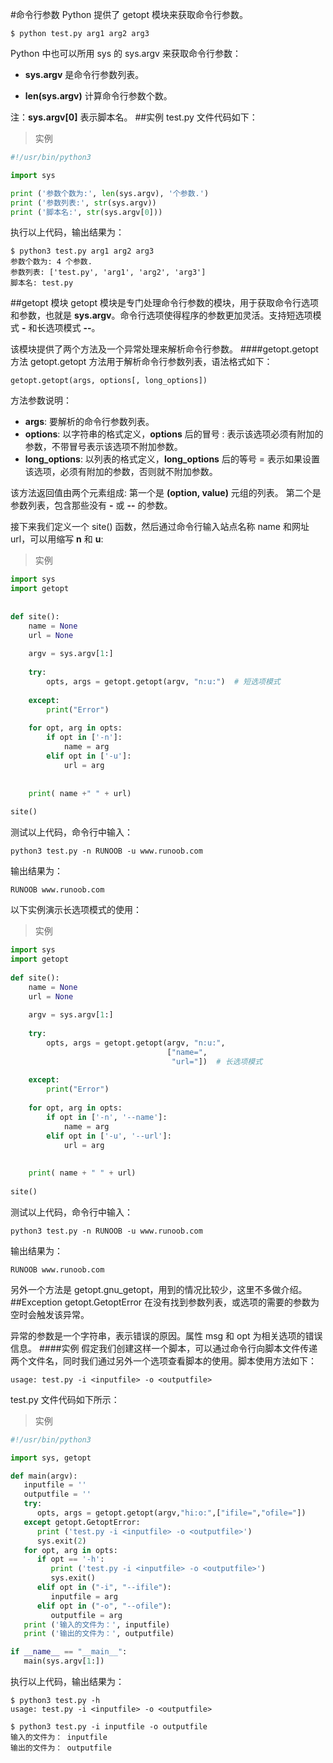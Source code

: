 #命令行参数
Python 提供了 getopt 模块来获取命令行参数。
```shell
$ python test.py arg1 arg2 arg3
```
Python 中也可以所用 sys 的 sys.argv 来获取命令行参数：
* **sys.argv** 是命令行参数列表。

* **len(sys.argv)** 计算命令行参数个数。

注：**sys.argv[0]** 表示脚本名。
##实例
test.py 文件代码如下：
>实例
```python
#!/usr/bin/python3

import sys

print ('参数个数为:', len(sys.argv), '个参数.')
print ('参数列表:', str(sys.argv))
print ('脚本名:', str(sys.argv[0]))
```
执行以上代码，输出结果为：
```shell
$ python3 test.py arg1 arg2 arg3
参数个数为: 4 个参数.
参数列表: ['test.py', 'arg1', 'arg2', 'arg3']
脚本名: test.py
```
##getopt 模块
getopt 模块是专门处理命令行参数的模块，用于获取命令行选项和参数，也就是 **sys.argv**。命令行选项使得程序的参数更加灵活。支持短选项模式 **-** 和长选项模式 **--**。

该模块提供了两个方法及一个异常处理来解析命令行参数。
####getopt.getopt 方法
getopt.getopt 方法用于解析命令行参数列表，语法格式如下：
```shell
getopt.getopt(args, options[, long_options])
```
方法参数说明：

* **args**: 要解析的命令行参数列表。
* **options**: 以字符串的格式定义，**options** 后的冒号 : 表示该选项必须有附加的参数，不带冒号表示该选项不附加参数。
* **long_options**: 以列表的格式定义，**long_options** 后的等号 = 表示如果设置该选项，必须有附加的参数，否则就不附加参数。

该方法返回值由两个元素组成: 第一个是 **(option, value)** 元组的列表。 第二个是参数列表，包含那些没有 **-** 或 **--** 的参数。

接下来我们定义一个 site() 函数，然后通过命令行输入站点名称 name 和网址 url，可以用缩写 **n** 和 **u**:
>实例
```python
import sys
import getopt
 
 
def site():
    name = None
    url = None
 
    argv = sys.argv[1:]
 
    try:
        opts, args = getopt.getopt(argv, "n:u:")  # 短选项模式
     
    except:
        print("Error")
 
    for opt, arg in opts:
        if opt in ['-n']:
            name = arg
        elif opt in ['-u']:
            url = arg
     
 
    print( name +" " + url)
 
site()
```
测试以上代码，命令行中输入：
```shell
python3 test.py -n RUNOOB -u www.runoob.com
```
输出结果为：
```shell
RUNOOB www.runoob.com
```
以下实例演示长选项模式的使用：
>实例
```python
import sys
import getopt
 
def site():
    name = None
    url = None
 
    argv = sys.argv[1:]
 
    try:
        opts, args = getopt.getopt(argv, "n:u:",  
                                   ["name=",
                                    "url="])  # 长选项模式
     
    except:
        print("Error")
 
    for opt, arg in opts:
        if opt in ['-n', '--name']:
            name = arg
        elif opt in ['-u', '--url']:
            url = arg
     
 
    print( name + " " + url)
 
site()
```

测试以上代码，命令行中输入：
```shell
python3 test.py -n RUNOOB -u www.runoob.com
```
输出结果为：
```shell
RUNOOB www.runoob.com
```

另外一个方法是 getopt.gnu_getopt，用到的情况比较少，这里不多做介绍。
##Exception getopt.GetoptError
在没有找到参数列表，或选项的需要的参数为空时会触发该异常。

异常的参数是一个字符串，表示错误的原因。属性 msg 和 opt 为相关选项的错误信息。
####实例
假定我们创建这样一个脚本，可以通过命令行向脚本文件传递两个文件名，同时我们通过另外一个选项查看脚本的使用。脚本使用方法如下：
```shell
usage: test.py -i <inputfile> -o <outputfile>
```
test.py 文件代码如下所示：
>实例
```python
#!/usr/bin/python3

import sys, getopt

def main(argv):
   inputfile = ''
   outputfile = ''
   try:
      opts, args = getopt.getopt(argv,"hi:o:",["ifile=","ofile="])
   except getopt.GetoptError:
      print ('test.py -i <inputfile> -o <outputfile>')
      sys.exit(2)
   for opt, arg in opts:
      if opt == '-h':
         print ('test.py -i <inputfile> -o <outputfile>')
         sys.exit()
      elif opt in ("-i", "--ifile"):
         inputfile = arg
      elif opt in ("-o", "--ofile"):
         outputfile = arg
   print ('输入的文件为：', inputfile)
   print ('输出的文件为：', outputfile)

if __name__ == "__main__":
   main(sys.argv[1:])
```
执行以上代码，输出结果为：
```shell
$ python3 test.py -h
usage: test.py -i <inputfile> -o <outputfile>

$ python3 test.py -i inputfile -o outputfile
输入的文件为： inputfile
输出的文件为： outputfile
```